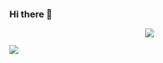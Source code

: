### Hi there 👋


<div align="center">
  <img src="https://github-readme-stats.vercel.app/api?username=seekaddo&show_icons=true&hide_title=true" />
</div>

![](https://komarev.com/ghpvc/?username=seekaddo)
